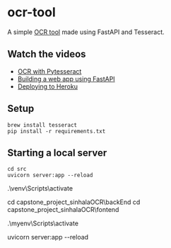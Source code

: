 # ocr-tool
A simple [OCR tool](https://fastapi-ocr-1.herokuapp.com) made using FastAPI and Tesseract.

## Watch the videos
- [OCR with Pytesseract](https://www.youtube.com/watch?v=L7nGuOCP8GI)
- [Building a web app using FastAPI](https://youtu.be/JC5q22g3yQM)
- [Deploying to Heroku](https://www.youtube.com/watch?v=Lghw-Uuk86Q)

## Setup
```
brew install tesseract
pip install -r requirements.txt
```

## Starting a local server
```
cd src
uvicorn server:app --reload
```
.\venv\Scripts\activate



cd capstone_project_sinhalaOCR\backEnd
cd capstone_project_sinhalaOCR\fontend

.\myenv\Scripts\activate


uvicorn server:app --reload
